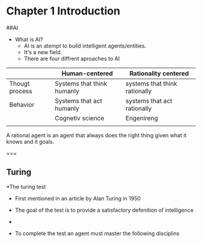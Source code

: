# Chapter 1 Introduction

##AI
* What is AI?
  * AI is an atempt to build intelligent agents/entities.
  * It's a new field.
  * There are four diffrent aproaches to AI
  
 || Human-centered | Rationality centered  |
 |---|---|---|
 |Thougt process|  Systems that think humanly | systems that think rationally  |
 |Behavior|  Systems that act humanly | systems that act rationally  |
 ||Cognetiv science|Engenireng|
 ||||

 A rational agent is an agent that always does the right thing given what it knows and it goals.
 
 ===

## Turing

*The turing test
 * First mentioned in an article by Alan Turing in 1950
 * The goal of the test is to provide a satisfactory defenition of intelligence
 *  
 
* To complete the test an agent must master the following disciplins
